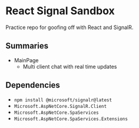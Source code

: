 # React Signal Sandbox

Practice repo for goofing off with React and SignalR.

## Summaries

+ MainPage
  + Multi client chat with real time updates

## Dependencies

+ `npm install @microsoft/signalr@latest`
+ `Microsoft.AspNetCore.SignalR.Client`
+ `Microsoft.AspNetCore.SpaServices`
+ `Microsoft.AspNetCore.SpaServices.Extensions`
